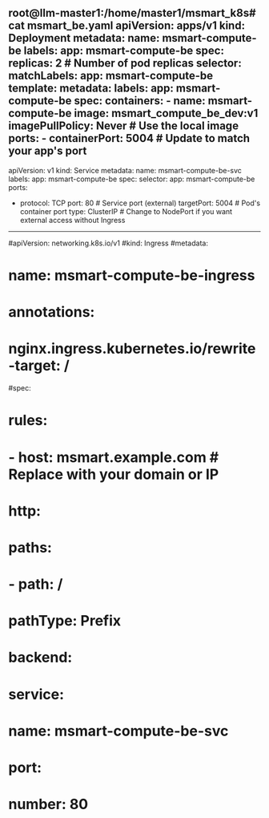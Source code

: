 root@llm-master1:/home/master1/msmart_k8s# cat msmart_be.yaml 
apiVersion: apps/v1
kind: Deployment
metadata:
  name: msmart-compute-be
  labels:
    app: msmart-compute-be
spec:
  replicas: 2  # Number of pod replicas
  selector:
    matchLabels:
      app: msmart-compute-be
  template:
    metadata:
      labels:
        app: msmart-compute-be
    spec:
      containers:
      - name: msmart-compute-be
        image: msmart_compute_be_dev:v1
        imagePullPolicy: Never  # Use the local image
        ports:
        - containerPort: 5004  # Update to match your app's port
---
apiVersion: v1
kind: Service
metadata:
  name: msmart-compute-be-svc
  labels:
    app: msmart-compute-be
spec:
  selector:
    app: msmart-compute-be
  ports:
  - protocol: TCP
    port: 80       # Service port (external)
    targetPort: 5004  # Pod's container port
  type: ClusterIP  # Change to NodePort if you want external access without Ingress
---
#apiVersion: networking.k8s.io/v1
#kind: Ingress
#metadata:
#  name: msmart-compute-be-ingress
#  annotations:
#    nginx.ingress.kubernetes.io/rewrite-target: /
#spec:
#  rules:
#  - host: msmart.example.com  # Replace with your domain or IP
#    http:
#      paths:
#      - path: /
#        pathType: Prefix
#        backend:
#          service:
#            name: msmart-compute-be-svc
#            port:
#              number: 80
